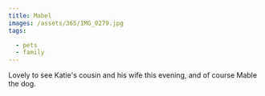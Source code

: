 ```yaml
---
title: Mabel
images: /assets/365/IMG_0279.jpg
tags:

  - pets
  - family
---
```

Lovely to see Katie's cousin and his wife this evening, and of course Mable the dog. 